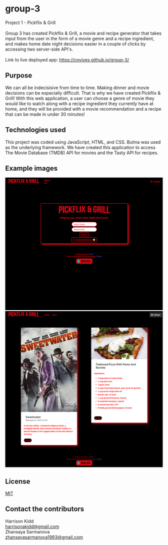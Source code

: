 # group-3
Project 1 - Pickflix & Grill
<br>
<br>
Group 3 has created Pickflix & Grill, a movie and recipe generator that takes input from the user in the form of a movie genre and a recipe ingredient, and makes home date night decisions easier in a couple of clicks by accessing two server-side API's.
<br>
<br>
Link to live deployed app:  https://cnvives.github.io/group-3/

## Purpose
We can all be indecisisive from time to time.  Making dinner and movie decisions can be especially difficult.  That is why we have created Pickflix & Grill!  With this web application, a user can choose a genre of movie they would like to watch along with a recipe ingredient they currently have at home, and they will be provided with a movie recommendation and a recipe that can be made in under 30 minutes!

## Technologies used
This project was coded using JavaScript, HTML, and CSS.  Bulma was used as the underlying framework.  We have created this application to access The Movie Database (TMDB) API for movies and the Tasty API for recipes.

## Example images
![LandingPageExample](./assets/images/LandingPageEx.png)
![ResultsPageExample](./assets/images/ResultsPageEx2.png)

## License
[MIT](https://choosealicense.com/licenses/mit/)
<br>

## Contact the contributors
Harrison Kidd <br>
harrisonakidd@gmail.com
<br>
Zhansaya Sarmanova <br>
zhansayasarmanova1993@gmail.com 
<br>


